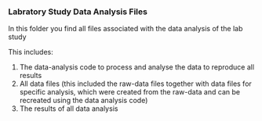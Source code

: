### Labratory Study Data Analysis Files

In this folder you find all files associated with the data analysis of the lab study

This includes:

1. The data-analysis code to process and analyse the data to reproduce all results
2. All data files (this included the raw-data files together with data files for specific analysis, which were created from the raw-data and can be recreated using the data analysis code)
3. The results of all data analysis